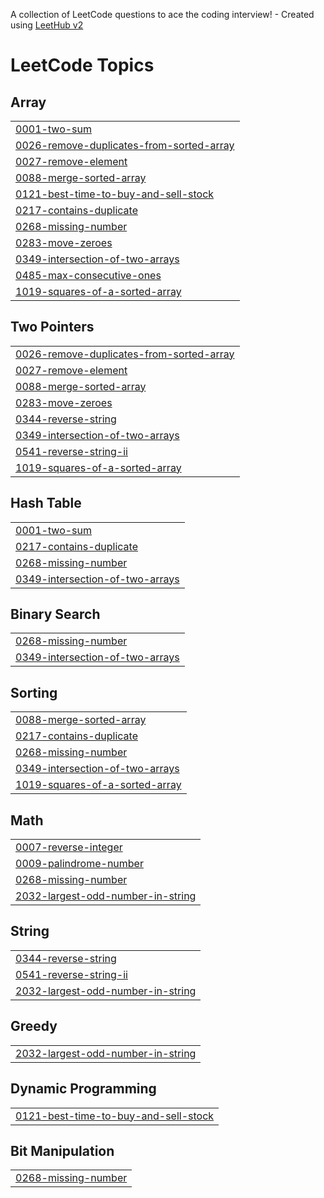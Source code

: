 A collection of LeetCode questions to ace the coding interview! - Created using [LeetHub v2](https://github.com/arunbhardwaj/LeetHub-2.0)
<!---LeetCode Topics Start-->
# LeetCode Topics
## Array
|  |
| ------- |
| [0001-two-sum](https://github.com/summbal122/Leetcode-solutions/tree/master/0001-two-sum) |
| [0026-remove-duplicates-from-sorted-array](https://github.com/summbal122/Leetcode-solutions/tree/master/0026-remove-duplicates-from-sorted-array) |
| [0027-remove-element](https://github.com/summbal122/Leetcode-solutions/tree/master/0027-remove-element) |
| [0088-merge-sorted-array](https://github.com/summbal122/Leetcode-solutions/tree/master/0088-merge-sorted-array) |
| [0121-best-time-to-buy-and-sell-stock](https://github.com/summbal122/Leetcode-solutions/tree/master/0121-best-time-to-buy-and-sell-stock) |
| [0217-contains-duplicate](https://github.com/summbal122/Leetcode-solutions/tree/master/0217-contains-duplicate) |
| [0268-missing-number](https://github.com/summbal122/Leetcode-solutions/tree/master/0268-missing-number) |
| [0283-move-zeroes](https://github.com/summbal122/Leetcode-solutions/tree/master/0283-move-zeroes) |
| [0349-intersection-of-two-arrays](https://github.com/summbal122/Leetcode-solutions/tree/master/0349-intersection-of-two-arrays) |
| [0485-max-consecutive-ones](https://github.com/summbal122/Leetcode-solutions/tree/master/0485-max-consecutive-ones) |
| [1019-squares-of-a-sorted-array](https://github.com/summbal122/Leetcode-solutions/tree/master/1019-squares-of-a-sorted-array) |
## Two Pointers
|  |
| ------- |
| [0026-remove-duplicates-from-sorted-array](https://github.com/summbal122/Leetcode-solutions/tree/master/0026-remove-duplicates-from-sorted-array) |
| [0027-remove-element](https://github.com/summbal122/Leetcode-solutions/tree/master/0027-remove-element) |
| [0088-merge-sorted-array](https://github.com/summbal122/Leetcode-solutions/tree/master/0088-merge-sorted-array) |
| [0283-move-zeroes](https://github.com/summbal122/Leetcode-solutions/tree/master/0283-move-zeroes) |
| [0344-reverse-string](https://github.com/summbal122/Leetcode-solutions/tree/master/0344-reverse-string) |
| [0349-intersection-of-two-arrays](https://github.com/summbal122/Leetcode-solutions/tree/master/0349-intersection-of-two-arrays) |
| [0541-reverse-string-ii](https://github.com/summbal122/Leetcode-solutions/tree/master/0541-reverse-string-ii) |
| [1019-squares-of-a-sorted-array](https://github.com/summbal122/Leetcode-solutions/tree/master/1019-squares-of-a-sorted-array) |
## Hash Table
|  |
| ------- |
| [0001-two-sum](https://github.com/summbal122/Leetcode-solutions/tree/master/0001-two-sum) |
| [0217-contains-duplicate](https://github.com/summbal122/Leetcode-solutions/tree/master/0217-contains-duplicate) |
| [0268-missing-number](https://github.com/summbal122/Leetcode-solutions/tree/master/0268-missing-number) |
| [0349-intersection-of-two-arrays](https://github.com/summbal122/Leetcode-solutions/tree/master/0349-intersection-of-two-arrays) |
## Binary Search
|  |
| ------- |
| [0268-missing-number](https://github.com/summbal122/Leetcode-solutions/tree/master/0268-missing-number) |
| [0349-intersection-of-two-arrays](https://github.com/summbal122/Leetcode-solutions/tree/master/0349-intersection-of-two-arrays) |
## Sorting
|  |
| ------- |
| [0088-merge-sorted-array](https://github.com/summbal122/Leetcode-solutions/tree/master/0088-merge-sorted-array) |
| [0217-contains-duplicate](https://github.com/summbal122/Leetcode-solutions/tree/master/0217-contains-duplicate) |
| [0268-missing-number](https://github.com/summbal122/Leetcode-solutions/tree/master/0268-missing-number) |
| [0349-intersection-of-two-arrays](https://github.com/summbal122/Leetcode-solutions/tree/master/0349-intersection-of-two-arrays) |
| [1019-squares-of-a-sorted-array](https://github.com/summbal122/Leetcode-solutions/tree/master/1019-squares-of-a-sorted-array) |
## Math
|  |
| ------- |
| [0007-reverse-integer](https://github.com/summbal122/Leetcode-solutions/tree/master/0007-reverse-integer) |
| [0009-palindrome-number](https://github.com/summbal122/Leetcode-solutions/tree/master/0009-palindrome-number) |
| [0268-missing-number](https://github.com/summbal122/Leetcode-solutions/tree/master/0268-missing-number) |
| [2032-largest-odd-number-in-string](https://github.com/summbal122/Leetcode-solutions/tree/master/2032-largest-odd-number-in-string) |
## String
|  |
| ------- |
| [0344-reverse-string](https://github.com/summbal122/Leetcode-solutions/tree/master/0344-reverse-string) |
| [0541-reverse-string-ii](https://github.com/summbal122/Leetcode-solutions/tree/master/0541-reverse-string-ii) |
| [2032-largest-odd-number-in-string](https://github.com/summbal122/Leetcode-solutions/tree/master/2032-largest-odd-number-in-string) |
## Greedy
|  |
| ------- |
| [2032-largest-odd-number-in-string](https://github.com/summbal122/Leetcode-solutions/tree/master/2032-largest-odd-number-in-string) |
## Dynamic Programming
|  |
| ------- |
| [0121-best-time-to-buy-and-sell-stock](https://github.com/summbal122/Leetcode-solutions/tree/master/0121-best-time-to-buy-and-sell-stock) |
## Bit Manipulation
|  |
| ------- |
| [0268-missing-number](https://github.com/summbal122/Leetcode-solutions/tree/master/0268-missing-number) |
<!---LeetCode Topics End-->
